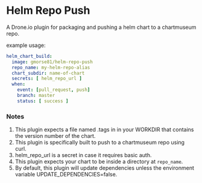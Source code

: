 # Helm Repo Push
A Drone.io plugin for packaging and pushing a helm chart to a chartmuseum repo.

example usage:

```yaml
helm_chart_build:
  image: gmorse81/helm-repo-push
  repo_name: my-helm-repo-alias
  chart_subdir: name-of-chart
  secrets: [ helm_repo_url ]
  when:
    event: [pull_request, push]
    branch: master
    status: [ success ]
```

### Notes

1. This plugin expects a file named .tags in in your WORKDIR that contains the version number of the chart.
1. This plugin is specifically built to push to a chartmuseum repo using curl.
1. helm_repo_url is a secret in case it requires basic auth.
1. This plugin expects your chart to be inside a directory at `repo_name`.
1. By default, this plugin will update dependencies unless the environment variable UPDATE_DEPENDENCIES=false.
